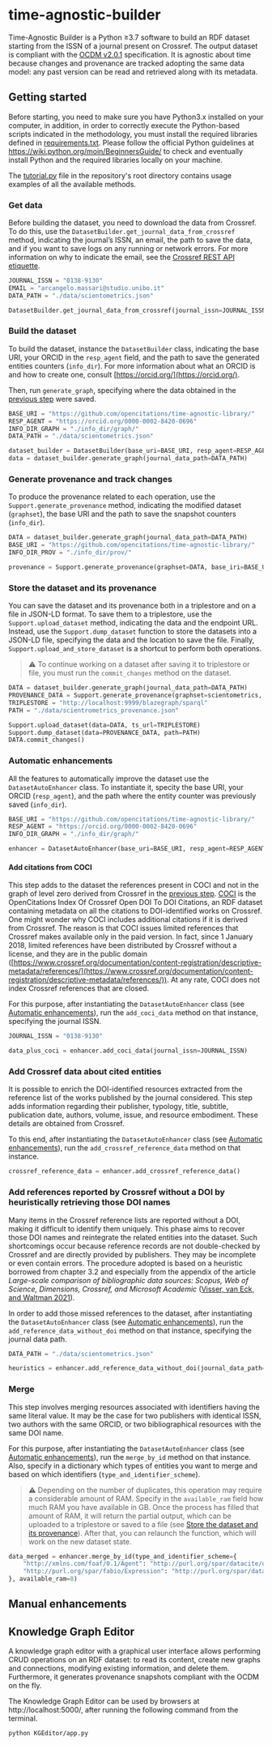 # time-agnostic-builder

Time-Agnostic Builder is a Python &ge;3.7 software to build an RDF dataset starting from the ISSN of a journal present on Crossref. The output dataset is compliant with the [OCDM v2.0.1](https://figshare.com/articles/Metadata_for_the_OpenCitations_Corpus/3443876) specification. It is agnostic about time because changes and provenance are tracked adopting the same data model: any past version can be read and retrieved along with its metadata.

## Getting started
Before starting, you need to make sure you have Python3.x installed on your computer, in addition, in order to correctly execute the Python-based scripts indicated in the methodology, you must install the required libraries defined in [requirements.txt](https://github.com/arcangelo7/time_agnostic/blob/main/requirements.txt). Please follow the official Python guidelines at https://wiki.python.org/moin/BeginnersGuide/ to check and eventually install Python and the required libraries locally on your machine.

The [tutorial.py](https://github.com/arcangelo7/time_agnostic/blob/main/tutorial.py) file in the repository's root directory contains usage examples of all the available methods. 

### Get data

Before building the dataset, you need to download the data from Crossref. To do this, use the `DatasetBuilder.get_journal_data_from_crossref` method, indicating the journal’s ISSN, an email, the path to save the data, and if you want to save logs on any running or network errors. For more information on why to indicate the email, see the [Crossref REST API etiquette](https://github.com/CrossRef/rest-api-doc/#etiquette). 
```python
JOURNAL_ISSN = "0138-9130"
EMAIL = "arcangelo.massari@studio.unibo.it"
DATA_PATH = "./data/scientometrics.json"

DatasetBuilder.get_journal_data_from_crossref(journal_issn=JOURNAL_ISSN, your_email=EMAIL, path=DATA_PATH, logs=True)
```

### Build the dataset
To build the dataset, instance the `DatasetBuilder` class, indicating the base URI, your ORCID in the `resp_agent` field, and the path to save the generated entities counters (`info_dir`). For more information about what an ORCID is and how to create one, consult [https://orcid.org/](https://orcid.org/).

Then, run `generate_graph`, specifying where the data obtained in the [previous step](#get-data) were saved.

```python
BASE_URI = "https://github.com/opencitations/time-agnostic-library/"
RESP_AGENT = "https://orcid.org/0000-0002-8420-0696"
INFO_DIR_GRAPH = "./info_dir/graph/"
DATA_PATH = "./data/scientometrics.json"

dataset_builder = DatasetBuilder(base_uri=BASE_URI, resp_agent=RESP_AGENT, info_dir=INFO_DIR_GRAPH)
data = dataset_builder.generate_graph(journal_data_path=DATA_PATH)
```

### Generate provenance and track changes

To produce the provenance related to each operation, use the `Support.generate_provenance` method, indicating the modified dataset (`graphset`), the base URI and the path to save the snapshot counters (`info_dir`).

```python
DATA = dataset_builder.generate_graph(journal_data_path=DATA_PATH)
BASE_URI = "https://github.com/opencitations/time-agnostic-library/"
INFO_DIR_PROV = "./info_dir/prov/"

provenance = Support.generate_provenance(graphset=DATA, base_iri=BASE_URI, info_dir=INFO_DIR_PROV)
```

### Store the dataset and its provenance

You can save the dataset and its provenance both in a triplestore and on a file in JSON-LD format. To save them to a triplestore, use the `Support.upload_dataset` method, indicating the data and the endpoint URL. Instead, use the `Support.dump_dataset` function to store the datasets into a JSON-LD file, specifying the data and the location to save the file. Finally, `Support.upload_and_store_dataset` is a shortcut to perform both operations. 

> :warning: To continue working on a dataset after saving it to triplestore or file, you must run the `commit_changes` method on the dataset. 

```python
DATA = dataset_builder.generate_graph(journal_data_path=DATA_PATH)
PROVENANCE_DATA = Support.generate_provenance(graphset=scientometrics, base_iri=BASE_URI, info_dir=INFO_DIR_PROV)
TRIPLESTORE = "http://localhost:9999/blazegraph/sparql"
PATH = "./data/scientrometrics_provenance.json"

Support.upload_dataset(data=DATA, ts_url=TRIPLESTORE)
Support.dump_dataset(data=PROVENANCE_DATA, path=PATH)
DATA.commit_changes()
```

### Automatic enhancements

All the features to automatically improve the dataset use the `DatasetAutoEnhancer` class. To instantiate it, specity the base URI, your ORCID (`resp_agent`), and the path where the entity counter was previously saved (`info_dir`). 
```python
BASE_URI = "https://github.com/opencitations/time-agnostic-library/"
RESP_AGENT = "https://orcid.org/0000-0002-8420-0696"
INFO_DIR_GRAPH = "./info_dir/graph/"

enhancer = DatasetAutoEnhancer(base_uri=BASE_URI, resp_agent=RESP_AGENT, info_dir=INFO_DIR_GRAPH)
```

#### Add citations from COCI
This step adds to the dataset the references present in COCI and not in the graph of level zero derived from Crossref in the [previous step](build-the-dataset). 
[COCI](https://opencitations.net/index/coci) is the OpenCitations Index Of Crossref Open DOI To DOI Citations, an RDF dataset containing metadata on all the citations to DOI-identified works on Crossref. One might wonder why COCI includes additional citations if it is derived from Crossref. The reason is that COCI issues limited references that Crossref makes available only in the paid version. In fact, since 1 January 2018, limited references have been distributed by Crossref without a license, and they are in the public domain ([https://www.crossref.org/documentation/content-registration/descriptive-metadata/references/](https://www.crossref.org/documentation/content-registration/descriptive-metadata/references/)). At any rate, COCI does not index Crossref references that are closed.

For this purpose, after instantiating the `DatasetAutoEnhancer` class (see [Automatic enhancements](#automatic-enhancements)), run the `add_coci_data` method on that instance, specifying the journal ISSN.

```python
JOURNAL_ISSN = "0138-9130"

data_plus_coci = enhancer.add_coci_data(journal_issn=JOURNAL_ISSN)
```

### Add Crossref data about cited entities

It is possible to enrich the DOI-identified resources extracted from the reference list of the works published by the journal considered. This step adds information regarding their publisher, typology, title, subtitle, publication date, authors, volume, issue, and resource embodiment. These details are obtained from Crossref.

To this end, after instantiating the `DatasetAutoEnhancer` class (see [Automatic enhancements](#automatic-enhancements)), run the `add_crossref_reference_data` method on that instance.

```python
crossref_reference_data = enhancer.add_crossref_reference_data()
```

### Add references reported by Crossref without a DOI by heuristically retrieving those DOI names

Many items in the Crossref reference lists are reported without a DOI, making it difficult to identify them uniquely. This phase aims to recover those DOI names and reintegrate the related entities into the dataset. Such shortcomings occur because reference records are not double-checked by Crossref and are directly provided by publishers. They may be incomplete or even contain errors. The procedure adopted is based on a heuristic borrowed from chapter 3.2 and especially from the appendix of the article *Large-scale comparison of bibliographic data sources: Scopus, Web of Science, Dimensions, Crossref, and Microsoft Academic* ([Visser, van Eck, and Waltman 2021](https://doi.org/10.1162/qss_a_00112)). 

In order to add those missed references to the dataset, after instantiating the `DatasetAutoEnhancer` class (see [Automatic enhancements](#automatic-enhancements)), run the `add_reference_data_without_doi` method on that instance, specifying the journal data path.

```python
DATA_PATH = "./data/scientometrics.json"

heuristics = enhancer.add_reference_data_without_doi(journal_data_path=DATA_PATH)
```

### Merge

This step involves merging resources associated with identifiers having the same literal value. It may be the case for two publishers with identical ISSN, two authors with the same ORCID, or two bibliographical resources with the same DOI name. 

For this purpose, after instantiating the `DatasetAutoEnhancer` class (see [Automatic enhancements](#automatic-enhancements)), run the `merge_by_id` method on that instance. Also, specify in a dictionary which types of entities you want to merge and based on which identifiers (`type_and_identifier_scheme`).
> :warning: Depending on the number of duplicates, this operation may require a considerable amount of RAM. Specify in the `available_ram` field how much RAM you have available in GB. Once the process has filled that amount of RAM, it will return the partial output, which can be uploaded to a triplestore or saved to a file (see [Store the dataset and its provenance](#store-the-dataset-and-its-provenance)). After that, you can relaunch the function, which will work on the new dataset state.

```python
data_merged = enhancer.merge_by_id(type_and_identifier_scheme={
    "http://xmlns.com/foaf/0.1/Agent": "http://purl.org/spar/datacite/orcid",
    "http://purl.org/spar/fabio/Expression": "http://purl.org/spar/datacite/doi",
}, available_ram=8)
```

## Manual enhancements

## Knowledge Graph Editor

A knowledge graph editor with a graphical user interface allows performing CRUD operations on an RDF dataset: to read its content, create new graphs and connections, modifying existing information, and delete them. Furthermore, it generates provenance snapshots compliant with the OCDM on the fly.

The Knowledge Graph Editor can be used by browsers at http://localhost:5000/, after running the following command from the terminal. 

```bash
python KGEditor/app.py
```
